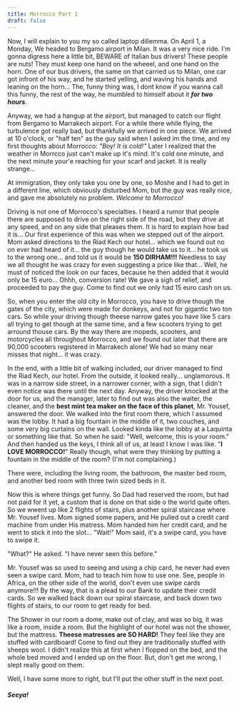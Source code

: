```yaml
---
title: Morrocco Part 1
draft: false
---
```


Now, I will explain to you my so called laptop dillemma. On April 1, a Monday, We headed to Bergamo airport in Milan. It was a very nice ride. I'm gonna digress here a little bit, BEWARE of Italian bus drivers! These people are nuts! They must keep one hand on the wheeel, and one hand on the horn. One of our bus drivers, the same on that carried us to Milan, one car got infront of his way, and he started yelling, and waving his hands and leaning on the horn... The, funny thing was, I dont know if you wanna call this funny, the rest of the way, he mumbled to himself about it  ***for two hours***.

Anyway, we had a hangup at the airport, but managed to catch our flight from Bergamo to Marrakech airport. For a while there while flying, the turbulence got really bad, but thankfully we arrived in one piece. We arrived at 10 o'clock, or "half ten" as the guy said when I asked im the time, and my first thoughts about Morrocco: *"Boy! It is cold!"* Later I realized that the weather in Morrcco just can't make up it's mind. It's cold one minute, and the next minute your'e reaching for your scarf and jacket. It is really strange... 

At immigration, they only take you one by one, so Moshe and I had to get in a different line, which obviously disturbed Mom, but the guy was really nice, and gave me absolutely no problem. *Welcome to Morrocco!*

Driving is not one of Morrocco's specialties. I heard a rumor that people there are supposed to drive on the right side of the road, but they drive at any speed, and on any side that pleases them. It is hard to explain how bad it is... Our first experience of this was when we stepped out of the airport. Mom asked directions to the Riad Kech our hotel... which we found out no on ever had heard of it... the guy though he would take us to it... he took us to the wrong one... and told us it would be **150 DIRHAM!!!** Needless to say we all thought he was crazy for even suggesting a price like that... Well,  he must of noticed the look on our faces, because he then added that it would only be 15 euro... Ohhh, conversion rate! We gave a sigh of relief, and proceeded to pay the guy. Come to find out we only had 15 euro cash on us.

So, when you enter the old city in Morrocco, you have to drive though the gates of the city, which were made for donkeys, and not for gigantic two ton cars. So while your driving though theese narrow gates you have like 5 cars all trying to get though at the same time, and a few scooters trying to get arround thouse cars. By the way there are mopeds, scooters, and motorcycles all throughout Morrocco, and we found out later that there are 90,000 scooters registered in Marrakech alone!
We had so many near misses that night... it was crazy.

In the end, with a little bit of walking included, our driver managed to find the Riad Kech, our hotel. From the outside, it looked really... unglamorous. It was in a narrow side street, in a narrower corner, with a sign, that I didn't even notice was there until the next day. Anyway, the driver knocked at the door for us, and the manager, later to find out was also the waiter, the cleaner, and the **best mint tea maker on the face of this planet**, Mr. Yousef, answered the door. We walked into the first room there, which I assumed was the lobby. It had a big fountain in the  middle of it, two couches, and some very big curtains on the wall. Looked kinda like the lobby at a Laquinta or something like that. So when he said: "Well, welcome, this is your room." And then handed us the keys, I think all of us, at least I know I was like. "**I LOVE MORROCCO!**" Really though, what were they thinking by putting a fountain in the middle of the room? (I'm not complaining.)

There were, including the living room, the bathroom, the master bed room, and another bed room with three twin sized beds in it.

Now this is where things get funny. So Dad had reserved the room, but had not paid for it yet, a custom that is done on that side o the world quite often. So we wwent up like 2 flights of stairs, plus another spiral staircase where Mr. Yousef lives. Mom signed some papers, and He pulled out a credit card machine from under His matress. Mom handed him her credit card, and he went to stick it into the slot... "Wait!" Mom said, it's a swipe card, you have to swipe it. 

"What?" He asked. "I have never seen this before."

Mr. Yousef was so used to seeing and using a chip card, he never had even seen a swipe card. Mom, had to teach him how to use one. See, people in Africa, on the other side of the world, don't even use swipe cards anymore!!! By the way, that is a plead to our Bank to update their credit cards. So we walked back down our spiral staircase, and back down two flights of stairs, to our room to get ready for bed.

The Shower in our room a dome, make out of clay, and was so big, it was like a room, inside a room. But the highlight of our hotel was not the shower, but the mattress. **Theese matresses are SO HARD!** They feel like they are stuffed with cardboard! Come to find out they are traditionally stuffed with sheeps wool. I didn't realize this at first when  I flopped on the bed, and the whole bed moved and I ended up on the floor. But, don't get me wrong, I slept really good on them.

Well, I have some more to right, but I'll put the other stuff in the next post.

##### Seeya!